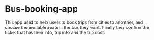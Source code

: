 # Bus-booking-app
This app used to help users to book trips from cities to anonther, and choose the available seats in the bus they want.
Finally they confirm the ticket that has their info, trip info and the trip cost.
